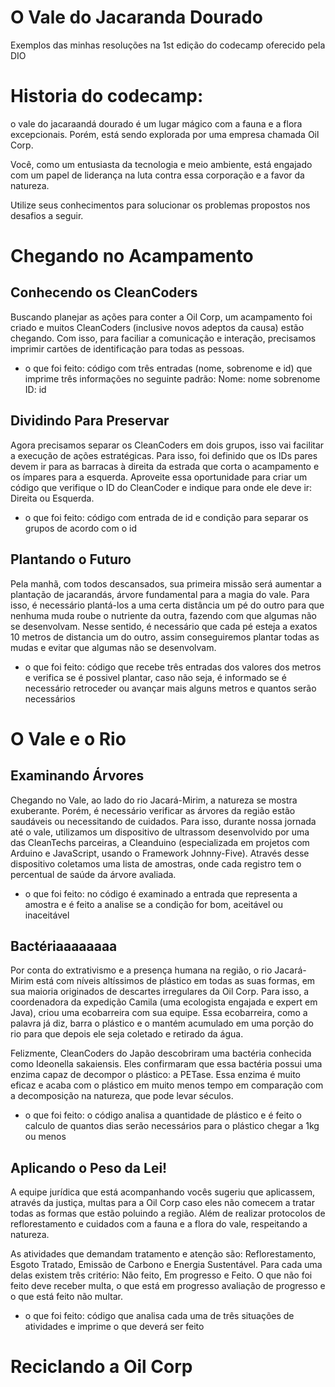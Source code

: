 # O Vale do Jacaranda Dourado
Exemplos das minhas resoluções na 1st edição do codecamp oferecido pela DIO

# Historia do codecamp:
o vale do jacaraandá dourado é um lugar mágico com a fauna e a flora excepcionais. Porém, está sendo explorada por uma empresa chamada Oil Corp.

Você, como um entusiasta da tecnologia e meio ambiente, está engajado com um papel de liderança na luta contra essa corporação e a favor da natureza.

Utilize seus conhecimentos para solucionar os problemas propostos nos desafios a seguir.

# Chegando no Acampamento
## Conhecendo os CleanCoders
Buscando planejar as ações para conter a Oil Corp, um acampamento foi criado e muitos CleanCoders (inclusive novos adeptos da causa) estão chegando. Com isso, para faciliar a comunicação e interação, precisamos imprimir cartões de identificação para todas as pessoas.
- o que foi feito: código com três entradas (nome, sobrenome e id) que imprime três informações no seguinte padrão: Nome: nome sobrenome ID: id

## Dividindo Para Preservar
Agora precisamos separar os CleanCoders em dois grupos, isso vai facilitar a execução de ações estratégicas. Para isso, foi definido que os IDs pares devem ir para as barracas à direita da estrada que corta o acampamento e os ímpares para a esquerda. Aproveite essa oportunidade para criar um código que verifique o ID do CleanCoder e indique para onde ele deve ir: Direita ou Esquerda.

- o que foi feito: código com entrada de id e condição para separar os grupos de acordo com o id 

## Plantando o Futuro
Pela manhã, com todos descansados, sua primeira missão será aumentar a plantação de jacarandás, árvore fundamental para a magia do vale. Para isso, é necessário plantá-los a uma certa distância um pé do outro para que nenhuma muda roube o nutriente da outra, fazendo com que algumas não se desenvolvam. Nesse sentido, é necessário que cada pé esteja a exatos 10 metros de distancia um do outro, assim conseguiremos plantar todas as mudas e evitar que algumas não se desenvolvam.

- o que foi feito: código que recebe três entradas dos valores dos metros e verifica se é possivel plantar, caso não seja, é informado se é necessário retroceder ou avançar mais alguns metros e quantos serão necessários


# O Vale e o Rio
## Examinando Árvores
Chegando no Vale, ao lado do rio Jacará-Mirim, a natureza se mostra exuberante. Porém, é necessário verificar as árvores da região estão saudáveis ou necessitando de cuidados. Para isso, durante nossa jornada até o vale, utilizamos um dispositivo de ultrassom desenvolvido por uma das CleanTechs parceiras, a Cleanduino (especializada em projetos com Arduino e JavaScript, usando o Framework Johnny-Five). Através desse dispositivo coletamos uma lista de amostras, onde cada registro tem o percentual de saúde da árvore avaliada.

- o que foi feito: no código é examinado a entrada que representa a amostra e é feito a analise se a condição for bom, aceitável ou inaceitável

## Bactériaaaaaaaa
Por conta do extrativismo e a presença humana na região, o rio Jacará-Mirim está com níveis altíssimos de plástico em todas as suas formas, em sua maioria originados de descartes irregulares da Oil Corp. Para isso, a coordenadora da expedição Camila (uma ecologista engajada e expert em Java), criou uma ecobarreira com sua equipe. Essa ecobarreira, como a palavra já diz, barra o plástico e o mantém acumulado em uma porção do rio para que depois ele seja coletado e retirado da água.

Felizmente, CleanCoders do Japão descobriram uma bactéria conhecida como Ideonella sakaiensis. Eles confirmaram que essa bactéria possui uma enzima capaz de decompor o plástico: a PETase. Essa enzima é muito eficaz e acaba com o plástico em muito menos tempo em comparação com a decomposição na natureza, que pode levar séculos.

- o que foi feito: o código analisa a quantidade de plástico e é feito o calculo de quantos dias serão necessários para o plástico chegar a 1kg ou menos

## Aplicando o Peso da Lei!
A equipe jurídica que está acompanhando vocês sugeriu que aplicassem, através da justiça, multas para a Oil Corp caso eles não comecem a tratar todas as formas que estão poluindo a região. Além de realizar protocolos de reflorestamento e cuidados com a fauna e a flora do vale, respeitando a natureza.

As atividades que demandam tratamento e atenção são: Reflorestamento, Esgoto Tratado, Emissão de Carbono e Energia Sustentável. Para cada uma delas existem três critério: Não feito, Em progresso e Feito. O que não foi feito deve receber multa, o que está em progresso avaliação de progresso e o que está feito não multar.

- o que foi feito: código que analisa cada uma de três situações de atividades e imprime o que deverá ser feito


# Reciclando a Oil Corp
